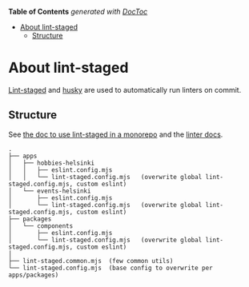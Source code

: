 <!-- START doctoc generated TOC please keep comment here to allow auto update -->
<!-- DON'T EDIT THIS SECTION, INSTEAD RE-RUN doctoc TO UPDATE -->
**Table of Contents**  *generated with [DocToc](https://github.com/thlorenz/doctoc)*

- [About lint-staged](#about-lint-staged)
  - [Structure](#structure)

<!-- END doctoc generated TOC please keep comment here to allow auto update -->

# About lint-staged

[Lint-staged](https://github.com/okonet/lint-staged) and [husky](https://github.com/typicode/husky) are used to automatically
run linters on commit.

## Structure

See [the doc to use lint-staged in a monorepo](https://github.com/okonet/lint-staged#how-to-use-lint-staged-in-a-multi-package-monorepo)
and the [linter docs](./about-linters.md).

```
.
├── apps
│   ├── hobbies-helsinki
│   │   ├── eslint.config.mjs
│   │   └── lint-staged.config.mjs   (overwrite global lint-staged.config.mjs, custom eslint)
│   └── events-helsinki
│       ├── eslint.config.mjs
│       └── lint-staged.config.mjs   (overwrite global lint-staged.config.mjs, custom eslint)
├── packages
│   └── components
│       ├── eslint.config.mjs
│       └── lint-staged.config.mjs   (overwrite global lint-staged.config.mjs, custom eslint)
│
├── lint-staged.common.mjs  (few common utils)
└── lint-staged.config.mjs  (base config to overwrite per apps/packages)
```
